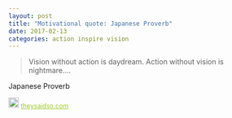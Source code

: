 ```yaml
---
layout: post
title: "Motivational quote: Japanese Proverb"
date: 2017-02-13
categories: action inspire vision
---
```

> Vision without action is daydream. Action without vision is nightmare....

Japanese Proverb

<span style="z-index:50;font-size:0.9em;"><img src="https://theysaidso.com/branding/theysaidso.png" height="20" width="20" alt="theysaidso.com"/><a href="https://theysaidso.com" title="Powered by quotes from theysaidso.com" style="color: #9fcc25; margin-left: 4px; vertical-align: middle;">theysaidso.com</a></span>
